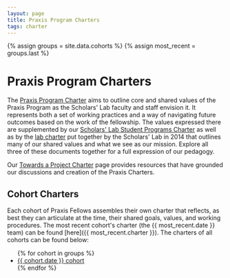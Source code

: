 ```yaml
---
layout: page
title: Praxis Program Charters
tags: charter
---
```


{% assign groups = site.data.cohorts %}
{% assign most_recent = groups.last %}

# Praxis Program Charters

The [Praxis Program Charter](/praxis-program-charter) aims to outline core and shared values of the Praxis Program as the Scholars' Lab faculty and staff envision it. It represents both a set of working practices and a way of navigating future outcomes based on the work of the fellowship. The values expressed there are supplemented by our [Scholars' Lab Student Programs Charter](/student-programs-charter) as well as by the <a href="http://scholarslab.org/about/charter/">lab charter</a> put together by the Scholars' Lab in 2014 that outlines many of our shared values and what we see as our mission. Explore all three of these documents together for a full expression of our pedagogy.

Our [Towards a Project Charter](/resources/toward-a-project-charter/) page provides resources that have grounded our discussions and creation of the Praxis Charters.

## Cohort Charters

Each cohort of Praxis Fellows assembles their own charter that reflects, as best they can articulate at the time, their shared goals, values, and working procedures. The most recent cohort's charter (the {{ most_recent.date }} team) can be found [here]({{ most_recent.charter }}). The charters of all cohorts can be found below:

<ul>
{% for cohort in groups %}
<li><a href="{{ cohort.charter }}">{{ cohort.date }} cohort</a></li>
{% endfor %}
</ul>
